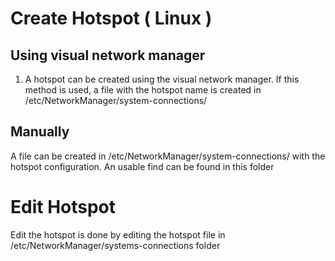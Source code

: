 # Create Hotspot ( Linux )


## Using visual network manager
1. A hotspot can be created using the visual network manager.
If this method is used, a file with the hotspot name is created in /etc/NetworkManager/system-connections/

## Manually 
A file can be created in /etc/NetworkManager/system-connections/ with the hotspot configuration.
An usable find can be found in this folder

# Edit Hotspot
Edit the hotspot is done by editing the hotspot file in /etc/NetworkManager/systems-connections folder
